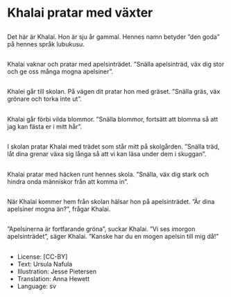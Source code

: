 # Khalai pratar med växter

##
Det här är Khalai. Hon är sju år gammal. Hennes namn betyder ”den goda” på hennes språk lubukusu.

##
Khalai vaknar och pratar med apelsinträdet. ”Snälla apelsinträd, väx dig stor och ge oss många mogna apelsiner”.

##
Khalei går till skolan. På vägen dit pratar hon med gräset. ”Snälla gräs, väx grönare och torka inte ut”.

##
Khalai går förbi vilda blommor. ”Snälla blommor, fortsätt att blomma så att jag kan fästa er i mitt hår”.

##
I skolan pratar Khalai med trädet som står mitt på skolgården. ”Snälla träd, låt dina grenar växa sig långa så att vi kan läsa under dem i skuggan”.

##
Khalai pratar med häcken runt hennes skola. ”Snälla, väx dig stark och hindra onda människor från att komma in”.

##
När Khalai kommer hem från skolan hälsar hon på apelsinträdet. ”Är dina apelsiner mogna än?”, frågar Khalai.

##
”Apelsinerna är fortfarande gröna”, suckar Khalai. ”Vi ses imorgon apelsinträdet”, säger Khalai. ”Kanske har du en mogen apelsin till mig då!”

##
* License: [CC-BY]
* Text: Ursula Nafula
* Illustration: Jesse Pietersen
* Translation: Anna Hewett
* Language: sv
